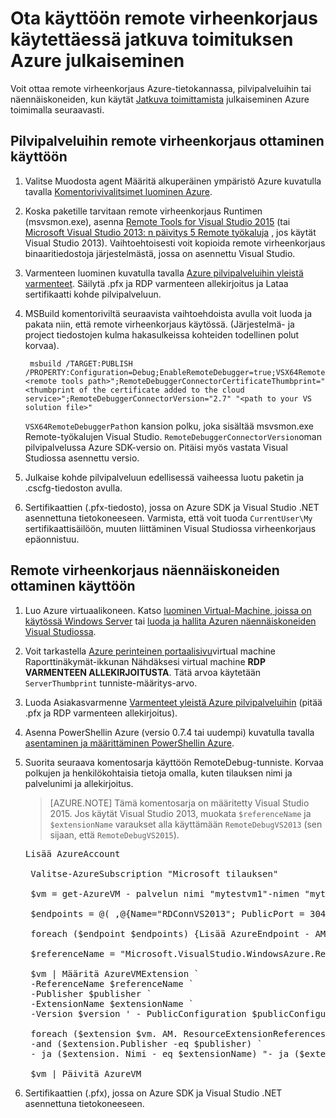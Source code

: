<properties
    pageTitle="Ota jatkuva toimituksen remote virheenkorjaus | Microsoft Azure"
    description="Opettele remote virheenkorjaus käytettäessä jatkuva toimituksen Azure käyttöön ottaminen käyttöön"
    services="cloud-services"
    documentationCenter=".net"
    authors="TomArcher"
    manager="douge"
    editor=""/>

<tags
    ms.service="cloud-services"
    ms.workload="infrastructure-services"
    ms.tgt_pltfrm="vm-multiple"
    ms.devlang="dotnet"
    ms.topic="article"
    ms.date="08/15/2016"
    ms.author="tarcher"/>

# <a name="enable-remote-debugging-when-using-continuous-delivery-to-publish-to-azure"></a>Ota käyttöön remote virheenkorjaus käytettäessä jatkuva toimituksen Azure julkaiseminen

Voit ottaa remote virheenkorjaus Azure-tietokannassa, pilvipalveluihin tai näennäiskoneiden, kun käytät [Jatkuva toimittamista](cloud-services-dotnet-continuous-delivery.md) julkaiseminen Azure toimimalla seuraavasti.

## <a name="enabling-remote-debugging-for-cloud-services"></a>Pilvipalveluihin remote virheenkorjaus ottaminen käyttöön

1. Valitse Muodosta agent Määritä alkuperäinen ympäristö Azure kuvatulla tavalla [Komentorivivalitsimet luominen Azure](http://msdn.microsoft.com/library/hh535755.aspx).
2. Koska paketille tarvitaan remote virheenkorjaus Runtimen (msvsmon.exe), asenna [Remote Tools for Visual Studio 2015](http://www.microsoft.com/en-us/download/details.aspx?id=48155) (tai [Microsoft Visual Studio 2013: n päivitys 5 Remote työkaluja](https://www.microsoft.com/en-us/download/details.aspx?id=48156) , jos käytät Visual Studio 2013). Vaihtoehtoisesti voit kopioida remote virheenkorjaus binaaritiedostoja järjestelmästä, jossa on asennettu Visual Studio.
3. Varmenteen luominen kuvatulla tavalla [Azure pilvipalveluihin yleistä varmenteet](cloud-services-certs-create.md). Säilytä .pfx ja RDP varmenteen allekirjoitus ja Lataa sertifikaatti kohde pilvipalveluun.
4. MSBuild komentoriviltä seuraavista vaihtoehdoista avulla voit luoda ja pakata niin, että remote virheenkorjaus käytössä. (Järjestelmä- ja project tiedostojen kulma hakasulkeissa kohteiden todellinen polut korvaa).

        msbuild /TARGET:PUBLISH /PROPERTY:Configuration=Debug;EnableRemoteDebugger=true;VSX64RemoteDebuggerPath="<remote tools path>";RemoteDebuggerConnectorCertificateThumbprint="<thumbprint of the certificate added to the cloud service>";RemoteDebuggerConnectorVersion="2.7" "<path to your VS solution file>"

    `VSX64RemoteDebuggerPath`on kansion polku, joka sisältää msvsmon.exe Remote-työkalujen Visual Studio.
    `RemoteDebuggerConnectorVersion`oman pilvipalvelussa Azure SDK-versio on. Pitäisi myös vastata Visual Studiossa asennettu versio.

5. Julkaise kohde pilvipalveluun edellisessä vaiheessa luotu paketin ja .cscfg-tiedoston avulla.
6. Sertifikaattien (.pfx-tiedosto), jossa on Azure SDK ja Visual Studio .NET asennettuna tietokoneeseen. Varmista, että voit tuoda `CurrentUser\My` sertifikaattisäilöön, muuten liittäminen Visual Studiossa virheenkorjaus epäonnistuu.

## <a name="enabling-remote-debugging-for-virtual-machines"></a>Remote virheenkorjaus näennäiskoneiden ottaminen käyttöön

1. Luo Azure virtuaalikoneen. Katso [luominen Virtual-Machine, joissa on käytössä Windows Server](../virtual-machines/virtual-machines-windows-hero-tutorial.md) tai [luoda ja hallita Azuren näennäiskoneiden Visual Studiossa](../virtual-machines/virtual-machines-windows-classic-manage-visual-studio.md).
2. Voit tarkastella [Azure perinteinen portaalisivu](http://go.microsoft.com/fwlink/p/?LinkID=269851)virtual machine Raporttinäkymät-ikkunan Nähdäksesi virtual machine **RDP VARMENTEEN ALLEKIRJOITUSTA**. Tätä arvoa käytetään `ServerThumbprint` tunniste-määritys-arvo.
3. Luoda Asiakasvarmenne [Varmenteet yleistä Azure pilvipalveluihin](cloud-services-certs-create.md) (pitää .pfx ja RDP varmenteen allekirjoitus).
4. Asenna PowerShellin Azure (versio 0.7.4 tai uudempi) kuvatulla tavalla [asentaminen ja määrittäminen PowerShellin Azure](../powershell-install-configure.md).
5. Suorita seuraava komentosarja käyttöön RemoteDebug-tunniste. Korvaa polkujen ja henkilökohtaisia tietoja omalla, kuten tilauksen nimi ja palvelunimi ja allekirjoitus.

    >[AZURE.NOTE] Tämä komentosarja on määritetty Visual Studio 2015. Jos käytät Visual Studio 2013, muokata `$referenceName` ja `$extensionName` varaukset alla käyttämään `RemoteDebugVS2013` (sen sijaan, että `RemoteDebugVS2015`).

    <pre>
   Lisää AzureAccount

    Valitse-AzureSubscription "Microsoft tilauksen"

    $vm = get-AzureVM - palvelun nimi "mytestvm1"-nimen "mytestvm1"

    $endpoints = @( ,@{Name="RDConnVS2013"; PublicPort = 30400; PrivatePort = 30398} ,@{Name="RDFwdrVS2013"; PublicPort = 31400; PrivatePort = 31398})  

    foreach ($endpoint $endpoints) {Lisää AzureEndpoint - AM $vm-$endpoint nimi. Name - protokollan tcp - PublicPort $endpoint. PublicPort - Paikallisportti $endpoint. PrivatePort}

    $referenceName = "Microsoft.VisualStudio.WindowsAzure.RemoteDebug.RemoteDebugVS2015" $publisher = "Microsoft.VisualStudio.WindowsAzure.RemoteDebug" $extensionName = "RemoteDebugVS2015" $version = "1.*" $publicConfiguration = "<PublicConfig>< Connector.Enabled > tosi < /Connector.Enabled ><ClientThumbprint>56D7D1B25B472268E332F7FC0C87286458BFB6B2</ClientThumbprint><ServerThumbprint>E7DCB00CB916C468CC3228261D6E4EE45C8ED3C6</ServerThumbprint><ConnectorPort>30398</ConnectorPort><ForwarderPort>31398</ForwarderPort></PublicConfig>"

    $vm | Määritä AzureVMExtension `
    -ReferenceName $referenceName ` 
    -Publisher $publisher `
    -ExtensionName $extensionName ` 
    -Version $version ' - PublicConfiguration $publicConfiguration

    foreach ($extension $vm. AM. ResourceExtensionReferences) {Jos (($extension. Viittausnimi - eq $referenceName) `
    -and ($extension.Publisher -eq $publisher) ` 
    - ja ($extension. Nimi - eq $extensionName) "- ja ($extension. Version - eq $version)) {$extension. ResourceExtensionParameterValues [0]. Avain = 'config.txt' break}}

    $vm | Päivitä AzureVM </pre>

6. Sertifikaattien (.pfx), jossa on Azure SDK ja Visual Studio .NET asennettuna tietokoneeseen.
